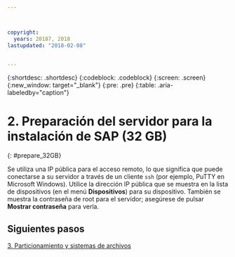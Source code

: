 ```yaml
---



copyright:
  years: 20187, 2018
lastupdated: "2018-02-08"


---
```


{:shortdesc: .shortdesc}
{:codeblock: .codeblock}
{:screen: .screen}
{:new_window: target="_blank"}
{:pre: .pre}
{:table: .aria-labeledby="caption"}

# 2. Preparación del servidor para la instalación de SAP (32 GB)
{: #prepare_32GB}

Se utiliza una IP pública para el acceso remoto, lo que significa que puede conectarse a su servidor a través de un cliente `ssh` (por ejemplo, PuTTY en Microsoft Windows). Utilice la dirección IP pública que se muestra en la lista de dispositivos (en el menú **Dispositivos**) para su dispositivo. También se muestra la contraseña de root para el servidor; asegúrese de pulsar **Mostrar contraseña** para verla.

## Siguientes pasos

 [3. Particionamiento y sistemas de archivos](/docs/infrastructure/sap-netweaver-rhel-qrg/rhel-partition-32GB.html)
